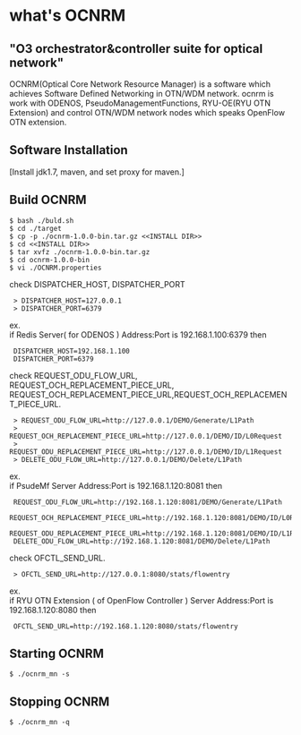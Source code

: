 # what's OCNRM
"O3 orchestrator&amp;controller suite for optical network"
---
OCNRM(Optical Core Network Resource Manager) is a software which achieves Software Defined Networking in OTN/WDM network.
ocnrm is work with ODENOS, PseudoManagementFunctions, RYU-OE(RYU OTN Extension) and control OTN/WDM network nodes which speaks OpenFlow OTN extension.


 Software Installation
--------------------------
[Install jdk1.7, maven, and set proxy for maven.]

 Build OCNRM
--------------------------

    $ bash ./buld.sh
    $ cd ./target
    $ cp -p ./ocnrm-1.0.0-bin.tar.gz <<INSTALL DIR>>
    $ cd <<INSTALL DIR>>
    $ tar xvfz ./ocnrm-1.0.0-bin.tar.gz
    $ cd ocnrm-1.0.0-bin
    $ vi ./OCNRM.properties

check DISPATCHER_HOST, DISPATCHER_PORT

     > DISPATCHER_HOST=127.0.0.1
     > DISPATCHER_PORT=6379

ex.  
if Redis Server( for ODENOS ) Address:Port is 192.168.1.100:6379 then

     DISPATCHER_HOST=192.168.1.100
     DISPATCHER_PORT=6379

check REQUEST_ODU_FLOW_URL, REQUEST_OCH_REPLACEMENT_PIECE_URL, 
REQUEST_OCH_REPLACEMENT_PIECE_URL,REQUEST_OCH_REPLACEMENT_PIECE_URL.

     > REQUEST_ODU_FLOW_URL=http://127.0.0.1/DEMO/Generate/L1Path
     > REQUEST_OCH_REPLACEMENT_PIECE_URL=http://127.0.0.1/DEMO/ID/L0Request
     > REQUEST_ODU_REPLACEMENT_PIECE_URL=http://127.0.0.1/DEMO/ID/L1Request
     > DELETE_ODU_FLOW_URL=http://127.0.0.1/DEMO/Delete/L1Path

ex.  
if PsudeMf Server Address:Port is 192.168.1.120:8081 then

     REQUEST_ODU_FLOW_URL=http://192.168.1.120:8081/DEMO/Generate/L1Path
     REQUEST_OCH_REPLACEMENT_PIECE_URL=http://192.168.1.120:8081/DEMO/ID/L0Request
     REQUEST_ODU_REPLACEMENT_PIECE_URL=http://192.168.1.120:8081/DEMO/ID/L1Request
     DELETE_ODU_FLOW_URL=http://192.168.1.120:8081/DEMO/Delete/L1Path

check OFCTL_SEND_URL.

     > OFCTL_SEND_URL=http://127.0.0.1:8080/stats/flowentry

ex.  
if RYU OTN Extension ( of OpenFlow Controller ) Server Address:Port is 192.168.1.120:8080 then

     OFCTL_SEND_URL=http://192.168.1.120:8080/stats/flowentry
 

 Starting OCNRM
--------------------------

    $ ./ocnrm_mn -s


 Stopping OCNRM
--------------------------

    $ ./ocnrm_mn -q


